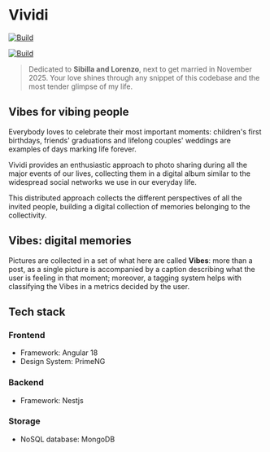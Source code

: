 # Vividi

[![Build](https://github.com/xprss/vividi/actions/workflows/build.yml/badge.svg)](https://github.com/xprss/vividi/actions/workflows/build.yml)

[![Build](https://github.com/xprss/vividi/actions/workflows/release.yml/badge.svg)](https://github.com/xprss/vividi/actions/workflows/release.yml)

> Dedicated to **Sibilla and Lorenzo**, next to get married in November 2025. Your love shines through any snippet of this codebase and the most tender glimpse of my life.

## Vibes for vibing people

Everybody loves to celebrate their most important moments: children's first birthdays, friends' graduations and lifelong couples' weddings are examples of days marking life forever.

Vividi provides an enthusiastic approach to photo sharing during all the major events of our lives, collecting them in a digital album similar to the widespread social networks we use in our everyday life.

This distributed approach collects the different perspectives of all the invited people, building a digital collection of memories belonging to the collectivity.

## Vibes: digital memories

Pictures are collected in a set of what here are called **Vibes**: more than a post, as a single picture is accompanied by a caption describing what the user is feeling in that moment; moreover, a tagging system helps with classifying the Vibes in a metrics decided by the user.

## Tech stack

### Frontend

- Framework: Angular 18
- Design System: PrimeNG

### Backend

- Framework: Nestjs

### Storage

- NoSQL database: MongoDB
